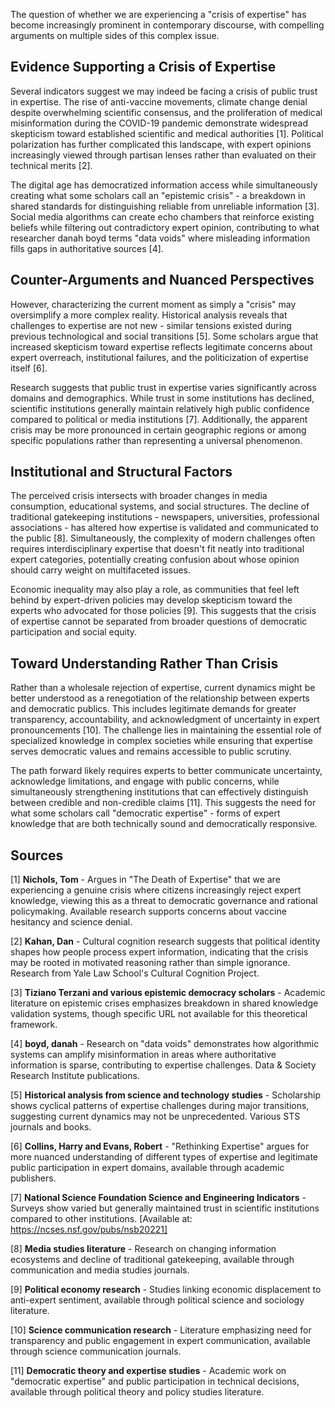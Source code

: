 The question of whether we are experiencing a "crisis of expertise" has become increasingly prominent in contemporary discourse, with compelling arguments on multiple sides of this complex issue.

## Evidence Supporting a Crisis of Expertise

Several indicators suggest we may indeed be facing a crisis of public trust in expertise. The rise of anti-vaccine movements, climate change denial despite overwhelming scientific consensus, and the proliferation of medical misinformation during the COVID-19 pandemic demonstrate widespread skepticism toward established scientific and medical authorities [1]. Political polarization has further complicated this landscape, with expert opinions increasingly viewed through partisan lenses rather than evaluated on their technical merits [2].

The digital age has democratized information access while simultaneously creating what some scholars call an "epistemic crisis" - a breakdown in shared standards for distinguishing reliable from unreliable information [3]. Social media algorithms can create echo chambers that reinforce existing beliefs while filtering out contradictory expert opinion, contributing to what researcher danah boyd terms "data voids" where misleading information fills gaps in authoritative sources [4].

## Counter-Arguments and Nuanced Perspectives

However, characterizing the current moment as simply a "crisis" may oversimplify a more complex reality. Historical analysis reveals that challenges to expertise are not new - similar tensions existed during previous technological and social transitions [5]. Some scholars argue that increased skepticism toward expertise reflects legitimate concerns about expert overreach, institutional failures, and the politicization of expertise itself [6].

Research suggests that public trust in expertise varies significantly across domains and demographics. While trust in some institutions has declined, scientific institutions generally maintain relatively high public confidence compared to political or media institutions [7]. Additionally, the apparent crisis may be more pronounced in certain geographic regions or among specific populations rather than representing a universal phenomenon.

## Institutional and Structural Factors

The perceived crisis intersects with broader changes in media consumption, educational systems, and social structures. The decline of traditional gatekeeping institutions - newspapers, universities, professional associations - has altered how expertise is validated and communicated to the public [8]. Simultaneously, the complexity of modern challenges often requires interdisciplinary expertise that doesn't fit neatly into traditional expert categories, potentially creating confusion about whose opinion should carry weight on multifaceted issues.

Economic inequality may also play a role, as communities that feel left behind by expert-driven policies may develop skepticism toward the experts who advocated for those policies [9]. This suggests that the crisis of expertise cannot be separated from broader questions of democratic participation and social equity.

## Toward Understanding Rather Than Crisis

Rather than a wholesale rejection of expertise, current dynamics might be better understood as a renegotiation of the relationship between experts and democratic publics. This includes legitimate demands for greater transparency, accountability, and acknowledgment of uncertainty in expert pronouncements [10]. The challenge lies in maintaining the essential role of specialized knowledge in complex societies while ensuring that expertise serves democratic values and remains accessible to public scrutiny.

The path forward likely requires experts to better communicate uncertainty, acknowledge limitations, and engage with public concerns, while simultaneously strengthening institutions that can effectively distinguish between credible and non-credible claims [11]. This suggests the need for what some scholars call "democratic expertise" - forms of expert knowledge that are both technically sound and democratically responsive.

## Sources

[1] **Nichols, Tom** - Argues in "The Death of Expertise" that we are experiencing a genuine crisis where citizens increasingly reject expert knowledge, viewing this as a threat to democratic governance and rational policymaking. Available research supports concerns about vaccine hesitancy and science denial.

[2] **Kahan, Dan** - Cultural cognition research suggests that political identity shapes how people process expert information, indicating that the crisis may be rooted in motivated reasoning rather than simple ignorance. Research from Yale Law School's Cultural Cognition Project.

[3] **Tiziano Terzani and various epistemic democracy scholars** - Academic literature on epistemic crises emphasizes breakdown in shared knowledge validation systems, though specific URL not available for this theoretical framework.

[4] **boyd, danah** - Research on "data voids" demonstrates how algorithmic systems can amplify misinformation in areas where authoritative information is sparse, contributing to expertise challenges. Data & Society Research Institute publications.

[5] **Historical analysis from science and technology studies** - Scholarship shows cyclical patterns of expertise challenges during major transitions, suggesting current dynamics may not be unprecedented. Various STS journals and books.

[6] **Collins, Harry and Evans, Robert** - "Rethinking Expertise" argues for more nuanced understanding of different types of expertise and legitimate public participation in expert domains, available through academic publishers.

[7] **National Science Foundation Science and Engineering Indicators** - Surveys show varied but generally maintained trust in scientific institutions compared to other institutions. [Available at: https://ncses.nsf.gov/pubs/nsb20221]

[8] **Media studies literature** - Research on changing information ecosystems and decline of traditional gatekeeping, available through communication and media studies journals.

[9] **Political economy research** - Studies linking economic displacement to anti-expert sentiment, available through political science and sociology literature.

[10] **Science communication research** - Literature emphasizing need for transparency and public engagement in expert communication, available through science communication journals.

[11] **Democratic theory and expertise studies** - Academic work on "democratic expertise" and public participation in technical decisions, available through political theory and policy studies literature.